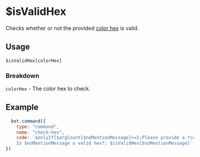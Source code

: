 # $isValidHex
Checks whether or not the provided [color hex](https://htmlcolorcodes.com/color-picker) is valid.

## Usage
```
$isValidHex[colorHex]
```

### Breakdown
`colorHex` - The color hex to check.

## Example
```js
  bot.command({
    type: "command", 
    name: "check-hex", 
    code: `$onlyIf[$argCount[$noMentionMessage]>=1;Please provide a *color hex*!]
    Is $noMentionMessage a valid hex?: $isValidHex[$noMentionMessage]`
})
```
